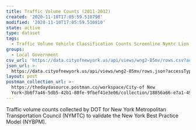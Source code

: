```yaml
---
title: Traffic Volume Counts (2011-2012)
created: '2020-11-10T17:05:59.510798'
modified: '2020-11-10T17:05:59.510810'
state: active
type: dataset
tags:
  - Traffic Volume Vehicle Classification Counts Screenline Nymtc Lion
groups:
  - Local Government
csv_url: 'https://data.cityofnewyork.us/api/views/wng2-85mv/rows.csv?accessType=DOWNLOAD'
json_url: >-
  https://data.cityofnewyork.us/api/views/wng2-85mv/rows.json?accessType=DOWNLOAD
layout: post
postman_collection_url: >-
  https://thedaydasource.postman.co/workspace/City-of New
  York~3b6f7a46-5db5-42b1-80fe-9fbef41e3e06/collection/18856a66-e7a1-497c-9d99-ec105fe0936b
---
```

Traffic volume counts collected by DOT for New York Metropolitan Transportation Council (NYMTC) to validate the New York Best Practice Model (NYBPM).
